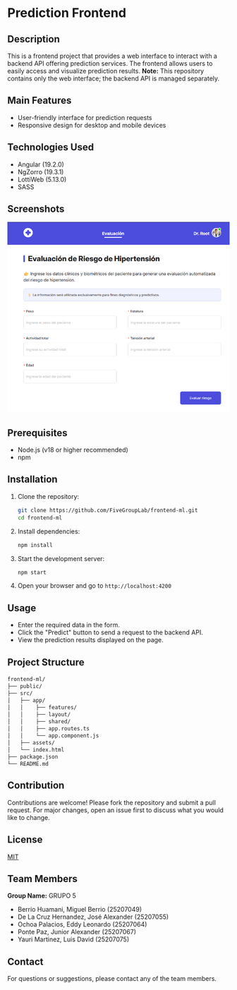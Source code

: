 # Prediction Frontend

## Description

This is a frontend project that provides a web interface to interact with a backend API offering prediction services. The frontend allows users to easily access and visualize prediction results. **Note:** This repository contains only the web interface; the backend API is managed separately.

## Main Features

- User-friendly interface for prediction requests
- Responsive design for desktop and mobile devices

## Technologies Used

- Angular (19.2.0)
- NgZorro (19.3.1)
- LottiWeb (5.13.0)
- SASS

## Screenshots

![Screenshot 1](./screenshots/screenshot1.png)

## Prerequisites

- Node.js (v18 or higher recommended)
- npm

## Installation

1. Clone the repository:

   ```bash
   git clone https://github.com/FiveGroupLab/frontend-ml.git
   cd frontend-ml
   ```

2. Install dependencies:

   ```bash
   npm install
   ```

3. Start the development server:

   ```bash
   npm start
   ```

4. Open your browser and go to `http://localhost:4200`

## Usage

- Enter the required data in the form.
- Click the "Predict" button to send a request to the backend API.
- View the prediction results displayed on the page.

## Project Structure

```
frontend-ml/
├── public/
├── src/
│   ├── app/
│   │    ├── features/
│   │    ├── layout/
│   │    ├── shared/
│   │    ├── app.routes.ts
│   │    └── app.component.js
│   ├── assets/
│   └── index.html
├── package.json
└── README.md
```

## Contribution

Contributions are welcome! Please fork the repository and submit a pull request. For major changes, open an issue first to discuss what you would like to change.

## License

[MIT](./LICENSE)

## Team Members

**Group Name:** GRUPO 5

- Berrio Huamani, Miguel Berrio (25207049)
- De La Cruz Hernandez, José Alexander (25207055)
- Ochoa Palacios, Eddy Leonardo (25207064)
- Ponte Paz, Junior Alexander (25207067)
- Yauri Martinez, Luis David (25207075)

## Contact

For questions or suggestions, please contact any of the team members.
